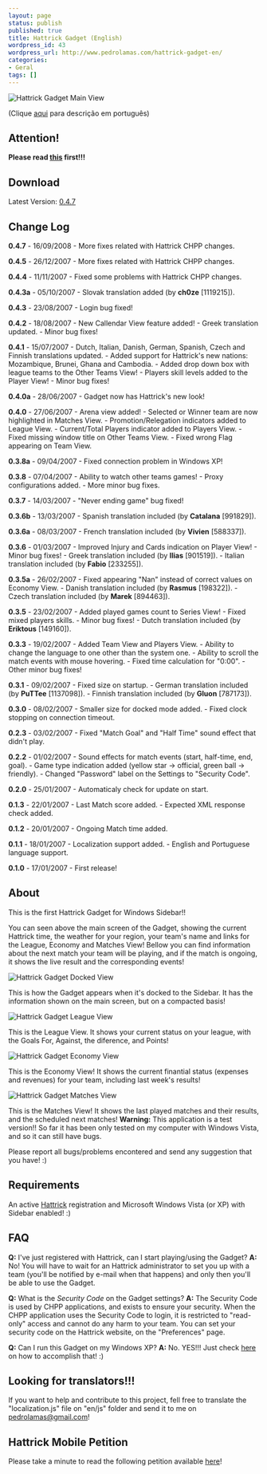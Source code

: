 ```yaml
---
layout: page
status: publish
published: true
title: Hattrick Gadget (English)
wordpress_id: 43
wordpress_url: http://www.pedrolamas.com/hattrick-gadget-en/
categories:
- Geral
tags: []
---
```

![Hattrick Gadget Main View](/wp-content/uploads/2007/12/hattrickmain.png)

(Clique [aqui](/projectos/hattrick-gadget/) para descrição em português)

Attention!
----------

**Please read [this](/2009/11/05/hattrick-gadget-r-i-p/) first!!!**

Download
--------

Latest Version: [0.4.7](/hattrick.aspx?download)

Change Log
----------

**0.4.7** - 16/09/2008 - More fixes related with Hattrick CHPP changes.

**0.4.5** - 26/12/2007 - More fixes related with Hattrick CHPP changes.

**0.4.4** - 11/11/2007 - Fixed some problems with Hattrick CHPP changes.

**0.4.3a** - 05/10/2007 - Slovak translation added (by **ch0ze** [1119215]).

**0.4.3** - 23/08/2007 - Login bug fixed!

**0.4.2** - 18/08/2007 - New Callendar View feature added! - Greek translation updated. - Minor bug fixes!

**0.4.1** - 15/07/2007 - Dutch, Italian, Danish, German, Spanish, Czech and Finnish translations updated. - Added support for Hattrick's new nations: Mozambique, Brunei, Ghana and Cambodia. - Added drop down box with league teams to the Other Teams View! - Players skill levels added to the Player View! - Minor bug fixes!

**0.4.0a** - 28/06/2007 - Gadget now has Hattrick's new look!

**0.4.0** - 27/06/2007 - Arena view added! - Selected or Winner team are now highlighted in Matches View. - Promotion/Relegation indicators added to League View. - Current/Total Players indicator added to Players View. - Fixed missing window title on Other Teams View. - Fixed wrong Flag appearing on Team View.

**0.3.8a** - 09/04/2007 - Fixed connection problem in Windows XP!

**0.3.8** - 07/04/2007 - Ability to watch other teams games! - Proxy configurations added. - More minor bug fixes.

**0.3.7** - 14/03/2007 - "Never ending game" bug fixed!

**0.3.6b** - 13/03/2007 - Spanish translation included (by **Catalana** [991829]).

**0.3.6a** - 08/03/2007 - French translation included (by **Vivien** [588337]).

**0.3.6** - 01/03/2007 - Improved Injury and Cards indication on Player View! - Minor bug fixes! - Greek translation included (by **Ilias** [901519]). - Italian translation included (by **Fabio** [233255]).

**0.3.5a** - 26/02/2007 - Fixed appearing "Nan" instead of correct values on Economy View. - Danish translation included (by **Rasmus** [198322]). - Czech translation included (by **Marek** [894463]).

**0.3.5** - 23/02/2007 - Added played games count to Series View! - Fixed mixed players skills. - Minor bug fixes! - Dutch translation included (by **Eriktous** [149160]).

**0.3.3** - 19/02/2007 - Added Team View and Players View. - Ability to change the language to one other than the system one. - Ability to scroll the match events with mouse hovering. - Fixed time calculation for "0:00". - Other minor bug fixes!

**0.3.1** - 09/02/2007 - Fixed size on startup. - German translation included (by **PuTTee** [1137098]). - Finnish translation included (by **Gluon** [787173]).

**0.3.0** - 08/02/2007 - Smaller size for docked mode added. - Fixed clock stopping on connection timeout.

**0.2.3** - 03/02/2007 - Fixed "Match Goal" and "Half Time" sound effect that didn't play.

**0.2.2** - 01/02/2007 - Sound effects for match events (start, half-time, end, goal). - Game type indication added (yellow star -\> official, green ball -\> friendly). - Changed "Password" label on the Settings to "Security Code".

**0.2.0** - 25/01/2007 - Automaticaly check for update on start.

**0.1.3** - 22/01/2007 - Last Match score added. - Expected XML response check added.

**0.1.2** - 20/01/2007 - Ongoing Match time added.

**0.1.1** - 18/01/2007 - Localization support added. - English and Portuguese language support.

**0.1.0** - 17/01/2007 - First release!

About
-----

This is the first Hattrick Gadget for Windows Sidebar!!

You can seen above the main screen of the Gadget, showing the current Hattrick time, the weather for your region, your team's name and links for the League, Economy and Matches View! Bellow you can find information about the next match your team will be playing, and if the match is ongoing, it shows the live result and the corresponding events!

![Hattrick Gadget Docked View](/wp-content/uploads/2007/12/hattrickdocked.png)

This is how the Gadget appears when it's docked to the Sidebar. It has the information shown on the main screen, but on a compacted basis!

![Hattrick Gadget League View](/wp-content/uploads/2007/12/hattrickleague.png)

This is the League View. It shows your current status on your league, with the Goals For, Against, the diference, and Points!

![Hattrick Gadget Economy View](/wp-content/uploads/2007/12/hattrickeconomy.png)

This is the Economy View! It shows the current finantial status (expenses and revenues) for your team, including last week's results!

![Hattrick Gadget Matches View](/wp-content/uploads/2007/12/hattrickmatches.png)

This is the Matches View! It shows the last played matches and their results, and the scheduled next matches! **Warning:** This application is a test version!! So far it has been only tested on my computer with Windows Vista, and so it can still have bugs.

Please report all bugs/problems encontered and send any suggestion that you have! :)

Requirements
------------

An active [Hattrick](http://www.hattrick.org/) registration and Microsoft Windows Vista (or XP) with Sidebar enabled! :)

FAQ
---

**Q:** I've just registered with Hattrick, can I start playing/using the Gadget? **A:** No! You will have to wait for an Hattrick administrator to set you up with a team (you'll be notified by e-mail when that happens) and only then you'll be able to use the Gadget.

**Q:** What is the *Security Code* on the Gadget settings? **A:** The Security Code is used by CHPP applications, and exists to ensure your security. When the CHPP application uses the Security Code to login, it is restricted to "read-only" access and cannot do any harm to your team. You can set your security code on the Hattrick website, on the "Preferences" page.

**Q:** Can I run this Gadget on my Windows XP? **A:** No. YES!!! Just check [here](http://www.joejoe.org/forum/index.php?showtopic=2564) on how to accomplish that! :)

Looking for translators!!!
--------------------------

If you want to help and contribute to this project, fell free to translate the "localization.js" file on "en/js" folder and send it to me on [pedrolamas@gmail.com](mailto:pedrolamas@gmail.com)!

Hattrick Mobile Petition
------------------------

Please take a minute to read the following petition available [here](http://www.petitiononline.com/htmobile/)!
